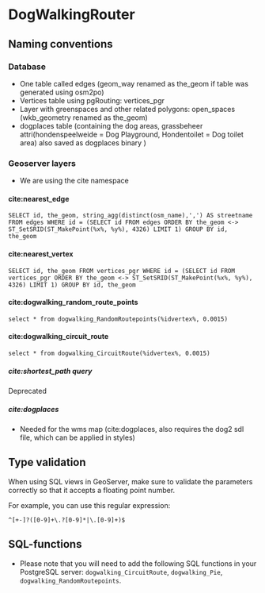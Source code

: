 # DogWalkingRouter

## Naming conventions

###  Database
- One table called edges (geom_way renamed as the_geom if table was generated using osm2po)
- Vertices table using pgRouting: vertices_pgr
- Layer with greenspaces and other related polygons: open_spaces (wkb_geometry renamed as the_geom)
- dogplaces table (containing the dog areas, grassbeheer attri(hondenspeelweide = Dog Playground, Hondentoilet = Dog toilet area) also saved as dogplaces binary )

### Geoserver layers

- We are using the cite namespace

#### cite:nearest_edge

`SELECT id, the_geom, string_agg(distinct(osm_name),',') AS streetname
FROM
  edges
WHERE
  id = (SELECT id FROM edges ORDER BY the_geom <-> ST_SetSRID(ST_MakePoint(%x%, %y%), 4326) LIMIT 1)
GROUP BY id, the_geom`

#### cite:nearest_vertex

`SELECT id, the_geom
FROM
  vertices_pgr
WHERE
  id = (SELECT id FROM vertices_pgr ORDER BY the_geom <-> ST_SetSRID(ST_MakePoint(%x%, %y%), 4326) LIMIT 1)
GROUP BY id, the_geom
`

#### cite:dogwalking_random_route_points

`select * from dogwalking_RandomRoutepoints(%idvertex%, 0.0015)`

#### cite:dogwalking_circuit_route

`select * from dogwalking_CircuitRoute(%idvertex%, 0.0015)`

##### cite:shortest_path query
Deprecated

##### cite:dogplaces
- Needed for the wms map (cite:dogplaces, also requires the dog2 sdl file, which can be applied in styles)

## Type validation

When using SQL views in GeoServer, make sure to validate the parameters correctly so that it accepts a floating point number.

For example, you can use this regular expression:

`^[+-]?([0-9]+\.?[0-9]*|\.[0-9]+)$`


## SQL-functions

- Please note that you will need to add the following SQL functions in your PostgreSQL server: `dogwalking_CircuitRoute`, `dogwalking_Pie`, `dogwalking_RandomRoutepoints`.
